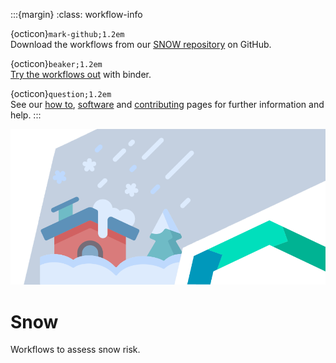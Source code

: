 :::{margin}
:class: workflow-info

{octicon}`mark-github;1.2em`<br>
Download the workflows from our [SNOW repository](https://github.com/CLIMAAX/SNOW) on GitHub.

{octicon}`beaker;1.2em`<br>
[Try the workflows out](https://mybinder.org/v2/gh/climaax/binder-env/main?urlpath=git-pull%3Frepo%3Dhttps%253A%252F%252Fgithub.com%252FCLIMAAX%252FSNOW%26urlpath%3Dlab%252Ftree%252FSNOW%252F%26branch%3Dmain) with binder.

{octicon}`question;1.2em`<br>
See our [how to](../workflows_how_to.md), [software](../../resources/software.md) and [contributing](../../community/contribute.md) pages for further information and help.
:::

<img alt="Snow" src="../../images/top/snow.png" class="page-main-photo">

Snow
====

Workflows to assess snow risk.
